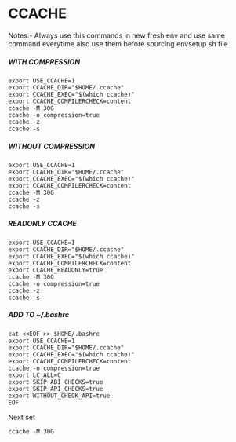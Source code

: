 # CCACHE
Notes:- Always use this commands in new fresh env and use same command everytime also use them before sourcing envsetup.sh file

##### WITH COMPRESSION 
```
export USE_CCACHE=1
export CCACHE_DIR="$HOME/.ccache"
export CCACHE_EXEC="$(which ccache)"
export CCACHE_COMPILERCHECK=content
ccache -M 30G
ccache -o compression=true
ccache -z
ccache -s
```
##### WITHOUT COMPRESSION
```
export USE_CCACHE=1
export CCACHE_DIR="$HOME/.ccache"
export CCACHE_EXEC="$(which ccache)"
export CCACHE_COMPILERCHECK=content
ccache -M 30G
ccache -z
ccache -s
```
##### READONLY CCACHE
```
export USE_CCACHE=1
export CCACHE_DIR="$HOME/.ccache"
export CCACHE_EXEC="$(which ccache)"
export CCACHE_COMPILERCHECK=content
export CCACHE_READONLY=true
ccache -M 30G
ccache -o compression=true
ccache -z
ccache -s
```
##### ADD TO ~/.bashrc
```
cat <<EOF >> $HOME/.bashrc
export USE_CCACHE=1
export CCACHE_DIR="$HOME/.ccache"
export CCACHE_EXEC="$(which ccache)"
export CCACHE_COMPILERCHECK=content
ccache -o compression=true
export LC_ALL=C
export SKIP_ABI_CHECKS=true
export SKIP_API_CHECKS=true
export WITHOUT_CHECK_API=true
EOF
```
Next set 
```
ccache -M 30G
```
